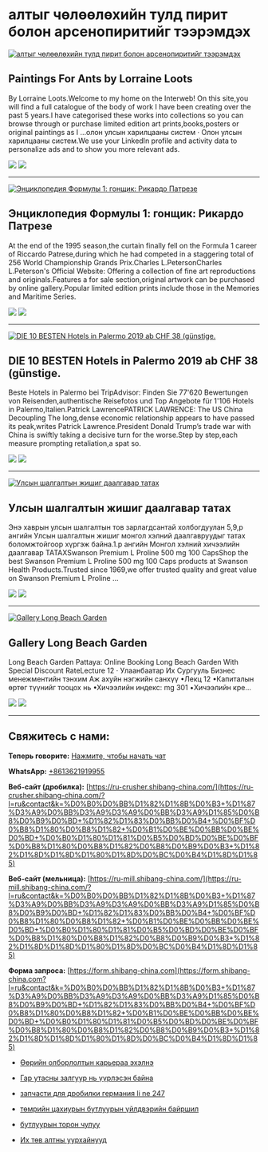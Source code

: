 # алтыг чөлөөлөхийн тулд пирит болон арсенопиритийг тээрэмдэх

<a href="https://swt.shibang-china.com/?l=ru&img&k=%D0%B0%D0%BB%D1%82%D1%8B%D0%B3+%D1%87%D3%A9%D0%BB%D3%A9%D3%A9%D0%BB%D3%A9%D1%85%D0%B8%D0%B9%D0%BD+%D1%82%D1%83%D0%BB%D0%B4+%D0%BF%D0%B8%D1%80%D0%B8%D1%82+%D0%B1%D0%BE%D0%BB%D0%BE%D0%BD+%D0%B0%D1%80%D1%81%D0%B5%D0%BD%D0%BE%D0%BF%D0%B8%D1%80%D0%B8%D1%82%D0%B8%D0%B9%D0%B3+%D1%82%D1%8D%D1%8D%D1%80%D1%8D%D0%BC%D0%B4%D1%8D%D1%85" target="_blank">![алтыг чөлөөлөхийн тулд пирит болон арсенопиритийг тээрэмдэх](http://static.shibang-china.com/all-800x300/365.jpg)</a>

## Paintings For Ants by Lorraine Loots
By Lorraine Loots.Welcome to my home on the Interweb! On this site,you will find a full catalogue of the body of work I have been creating over the past 5 years.I have categorised these works into collections so you can browse through or purchase limited edition art prints,books,posters or original paintings as I …олон улсын харилцааны систем&nbsp;&#0183;&#32;Олон улсын харилцааны систем.We use your LinkedIn profile and activity data to personalize ads and to show you more relevant ads.


<a href="https://whatsapp.shibangsoft.com/WhatsApp.php" target="_blank" title="WhatsApp">![](http://static.shibang-china.com/icon/whatsapp.png)</a> <a href="https://swt.shibang-china.com/?l=ru&icon&k=%D0%B0%D0%BB%D1%82%D1%8B%D0%B3+%D1%87%D3%A9%D0%BB%D3%A9%D3%A9%D0%BB%D3%A9%D1%85%D0%B8%D0%B9%D0%BD+%D1%82%D1%83%D0%BB%D0%B4+%D0%BF%D0%B8%D1%80%D0%B8%D1%82+%D0%B1%D0%BE%D0%BB%D0%BE%D0%BD+%D0%B0%D1%80%D1%81%D0%B5%D0%BD%D0%BE%D0%BF%D0%B8%D1%80%D0%B8%D1%82%D0%B8%D0%B9%D0%B3+%D1%82%D1%8D%D1%8D%D1%80%D1%8D%D0%BC%D0%B4%D1%8D%D1%85" target="_blank">![](http://static.shibang-china.com/icon/chat-ru.png)</a>

---

<a href="https://swt.shibang-china.com/?l=ru&img&k=%D0%B0%D0%BB%D1%82%D1%8B%D0%B3+%D1%87%D3%A9%D0%BB%D3%A9%D3%A9%D0%BB%D3%A9%D1%85%D0%B8%D0%B9%D0%BD+%D1%82%D1%83%D0%BB%D0%B4+%D0%BF%D0%B8%D1%80%D0%B8%D1%82+%D0%B1%D0%BE%D0%BB%D0%BE%D0%BD+%D0%B0%D1%80%D1%81%D0%B5%D0%BD%D0%BE%D0%BF%D0%B8%D1%80%D0%B8%D1%82%D0%B8%D0%B9%D0%B3+%D1%82%D1%8D%D1%8D%D1%80%D1%8D%D0%BC%D0%B4%D1%8D%D1%85" target="_blank">![Энциклопедия Формулы 1: гонщик: Рикардо Патрезе](http://static.shibang-china.com/all-800x300/137.jpg)</a>

## Энциклопедия Формулы 1: гонщик: Рикардо Патрезе
At the end of the 1995 season,the curtain finally fell on the Formula 1 career of Riccardo Patrese,during which he had competed in a staggering total of 256 World Championship Grands Prix.Charles L.PetersonCharles L.Peterson's Official Website: Offering a collection of fine art reproductions and originals.Features a for sale section,original artwork can be purchased by online gallery.Popular limited edition prints include those in the Memories and Maritime Series.


<a href="https://whatsapp.shibangsoft.com/WhatsApp.php" target="_blank" title="WhatsApp">![](http://static.shibang-china.com/icon/whatsapp.png)</a> <a href="https://swt.shibang-china.com/?l=ru&icon&k=%D0%B0%D0%BB%D1%82%D1%8B%D0%B3+%D1%87%D3%A9%D0%BB%D3%A9%D3%A9%D0%BB%D3%A9%D1%85%D0%B8%D0%B9%D0%BD+%D1%82%D1%83%D0%BB%D0%B4+%D0%BF%D0%B8%D1%80%D0%B8%D1%82+%D0%B1%D0%BE%D0%BB%D0%BE%D0%BD+%D0%B0%D1%80%D1%81%D0%B5%D0%BD%D0%BE%D0%BF%D0%B8%D1%80%D0%B8%D1%82%D0%B8%D0%B9%D0%B3+%D1%82%D1%8D%D1%8D%D1%80%D1%8D%D0%BC%D0%B4%D1%8D%D1%85" target="_blank">![](http://static.shibang-china.com/icon/chat-ru.png)</a>

---

<a href="https://swt.shibang-china.com/?l=ru&img&k=%D0%B0%D0%BB%D1%82%D1%8B%D0%B3+%D1%87%D3%A9%D0%BB%D3%A9%D3%A9%D0%BB%D3%A9%D1%85%D0%B8%D0%B9%D0%BD+%D1%82%D1%83%D0%BB%D0%B4+%D0%BF%D0%B8%D1%80%D0%B8%D1%82+%D0%B1%D0%BE%D0%BB%D0%BE%D0%BD+%D0%B0%D1%80%D1%81%D0%B5%D0%BD%D0%BE%D0%BF%D0%B8%D1%80%D0%B8%D1%82%D0%B8%D0%B9%D0%B3+%D1%82%D1%8D%D1%8D%D1%80%D1%8D%D0%BC%D0%B4%D1%8D%D1%85" target="_blank">![DIE 10 BESTEN Hotels in Palermo 2019 ab CHF 38 (g&#252;nstige.](http://static.shibang-china.com/all-800x300/1444.jpg)</a>

## DIE 10 BESTEN Hotels in Palermo 2019 ab CHF 38 (g&#252;nstige.
Beste Hotels in Palermo bei TripAdvisor: Finden Sie 77'620 Bewertungen von Reisenden,authentische Reisefotos und Top Angebote f&#252;r 1'106 Hotels in Palermo,Italien.Patrick LawrencePATRICK LAWRENCE: The US China Decoupling The long,dense economic relationship appears to have passed its peak,writes Patrick Lawrence.President Donald Trump’s trade war with China is swiftly taking a decisive turn for the worse.Step by step,each measure prompting retaliation,a spat so.


<a href="https://whatsapp.shibangsoft.com/WhatsApp.php" target="_blank" title="WhatsApp">![](http://static.shibang-china.com/icon/whatsapp.png)</a> <a href="https://swt.shibang-china.com/?l=ru&icon&k=%D0%B0%D0%BB%D1%82%D1%8B%D0%B3+%D1%87%D3%A9%D0%BB%D3%A9%D3%A9%D0%BB%D3%A9%D1%85%D0%B8%D0%B9%D0%BD+%D1%82%D1%83%D0%BB%D0%B4+%D0%BF%D0%B8%D1%80%D0%B8%D1%82+%D0%B1%D0%BE%D0%BB%D0%BE%D0%BD+%D0%B0%D1%80%D1%81%D0%B5%D0%BD%D0%BE%D0%BF%D0%B8%D1%80%D0%B8%D1%82%D0%B8%D0%B9%D0%B3+%D1%82%D1%8D%D1%8D%D1%80%D1%8D%D0%BC%D0%B4%D1%8D%D1%85" target="_blank">![](http://static.shibang-china.com/icon/chat-ru.png)</a>

---

<a href="https://swt.shibang-china.com/?l=ru&img&k=%D0%B0%D0%BB%D1%82%D1%8B%D0%B3+%D1%87%D3%A9%D0%BB%D3%A9%D3%A9%D0%BB%D3%A9%D1%85%D0%B8%D0%B9%D0%BD+%D1%82%D1%83%D0%BB%D0%B4+%D0%BF%D0%B8%D1%80%D0%B8%D1%82+%D0%B1%D0%BE%D0%BB%D0%BE%D0%BD+%D0%B0%D1%80%D1%81%D0%B5%D0%BD%D0%BE%D0%BF%D0%B8%D1%80%D0%B8%D1%82%D0%B8%D0%B9%D0%B3+%D1%82%D1%8D%D1%8D%D1%80%D1%8D%D0%BC%D0%B4%D1%8D%D1%85" target="_blank">![Улсын шалгалтын жишиг даалгавар татах](http://static.shibang-china.com/all-800x300/889.jpg)</a>

## Улсын шалгалтын жишиг даалгавар татах
Энэ хаврын улсын шалгалтын тов зарлагдсантай холбогдуулан 5,9,р ангийн Улсын шалгалтын жишиг монгол хэлний даалгавруудыг татах боломжтойгоор хүргэж байна.1.р ангийн Монгол хэлний хичээлийн даалгавар ТАТАХSwanson Premium L Proline 500 mg 100 CapsShop the best Swanson Premium L Proline 500 mg 100 Caps products at Swanson Health Products.Trusted since 1969,we offer trusted quality and great value on Swanson Premium L Proline …


<a href="https://whatsapp.shibangsoft.com/WhatsApp.php" target="_blank" title="WhatsApp">![](http://static.shibang-china.com/icon/whatsapp.png)</a> <a href="https://swt.shibang-china.com/?l=ru&icon&k=%D0%B0%D0%BB%D1%82%D1%8B%D0%B3+%D1%87%D3%A9%D0%BB%D3%A9%D3%A9%D0%BB%D3%A9%D1%85%D0%B8%D0%B9%D0%BD+%D1%82%D1%83%D0%BB%D0%B4+%D0%BF%D0%B8%D1%80%D0%B8%D1%82+%D0%B1%D0%BE%D0%BB%D0%BE%D0%BD+%D0%B0%D1%80%D1%81%D0%B5%D0%BD%D0%BE%D0%BF%D0%B8%D1%80%D0%B8%D1%82%D0%B8%D0%B9%D0%B3+%D1%82%D1%8D%D1%8D%D1%80%D1%8D%D0%BC%D0%B4%D1%8D%D1%85" target="_blank">![](http://static.shibang-china.com/icon/chat-ru.png)</a>

---

<a href="https://swt.shibang-china.com/?l=ru&img&k=%D0%B0%D0%BB%D1%82%D1%8B%D0%B3+%D1%87%D3%A9%D0%BB%D3%A9%D3%A9%D0%BB%D3%A9%D1%85%D0%B8%D0%B9%D0%BD+%D1%82%D1%83%D0%BB%D0%B4+%D0%BF%D0%B8%D1%80%D0%B8%D1%82+%D0%B1%D0%BE%D0%BB%D0%BE%D0%BD+%D0%B0%D1%80%D1%81%D0%B5%D0%BD%D0%BE%D0%BF%D0%B8%D1%80%D0%B8%D1%82%D0%B8%D0%B9%D0%B3+%D1%82%D1%8D%D1%8D%D1%80%D1%8D%D0%BC%D0%B4%D1%8D%D1%85" target="_blank">![Gallery Long Beach Garden](http://static.shibang-china.com/all-800x300/248.jpg)</a>

## Gallery Long Beach Garden
Long Beach Garden Pattaya: Online Booking Long Beach Garden With Special Discount RateLecture 12&nbsp;&#0183;&#32;Улаанбаатар Их Сургууль Бизнес менежментийн тэнхим Аж ахуйн нэгжийн санхүү •Лекц 12 •Капиталын өртөг түүнийг тооцох нь •Хичээлийн индекс: mg 301 •Хичээлийн кре…


<a href="https://whatsapp.shibangsoft.com/WhatsApp.php" target="_blank" title="WhatsApp">![](http://static.shibang-china.com/icon/whatsapp.png)</a> <a href="https://swt.shibang-china.com/?l=ru&icon&k=%D0%B0%D0%BB%D1%82%D1%8B%D0%B3+%D1%87%D3%A9%D0%BB%D3%A9%D3%A9%D0%BB%D3%A9%D1%85%D0%B8%D0%B9%D0%BD+%D1%82%D1%83%D0%BB%D0%B4+%D0%BF%D0%B8%D1%80%D0%B8%D1%82+%D0%B1%D0%BE%D0%BB%D0%BE%D0%BD+%D0%B0%D1%80%D1%81%D0%B5%D0%BD%D0%BE%D0%BF%D0%B8%D1%80%D0%B8%D1%82%D0%B8%D0%B9%D0%B3+%D1%82%D1%8D%D1%8D%D1%80%D1%8D%D0%BC%D0%B4%D1%8D%D1%85" target="_blank">![](http://static.shibang-china.com/icon/chat-ru.png)</a>

---
## Свяжитесь с нами:

**Теперь говорите:** [Нажмите, чтобы начать чат](https://swt.shibang-china.com?l=ru&contact&k=%D0%B0%D0%BB%D1%82%D1%8B%D0%B3+%D1%87%D3%A9%D0%BB%D3%A9%D3%A9%D0%BB%D3%A9%D1%85%D0%B8%D0%B9%D0%BD+%D1%82%D1%83%D0%BB%D0%B4+%D0%BF%D0%B8%D1%80%D0%B8%D1%82+%D0%B1%D0%BE%D0%BB%D0%BE%D0%BD+%D0%B0%D1%80%D1%81%D0%B5%D0%BD%D0%BE%D0%BF%D0%B8%D1%80%D0%B8%D1%82%D0%B8%D0%B9%D0%B3+%D1%82%D1%8D%D1%8D%D1%80%D1%8D%D0%BC%D0%B4%D1%8D%D1%85)

**WhatsApp:**  [+8613621919955](https://whatsapp.shibangsoft.com/WhatsApp.php)

**Веб-сайт (дробилка):** [https://ru-crusher.shibang-china.com/](https://ru-crusher.shibang-china.com/?l=ru&contact&k=%D0%B0%D0%BB%D1%82%D1%8B%D0%B3+%D1%87%D3%A9%D0%BB%D3%A9%D3%A9%D0%BB%D3%A9%D1%85%D0%B8%D0%B9%D0%BD+%D1%82%D1%83%D0%BB%D0%B4+%D0%BF%D0%B8%D1%80%D0%B8%D1%82+%D0%B1%D0%BE%D0%BB%D0%BE%D0%BD+%D0%B0%D1%80%D1%81%D0%B5%D0%BD%D0%BE%D0%BF%D0%B8%D1%80%D0%B8%D1%82%D0%B8%D0%B9%D0%B3+%D1%82%D1%8D%D1%8D%D1%80%D1%8D%D0%BC%D0%B4%D1%8D%D1%85)

**Веб-сайт (мельница):** [https://ru-mill.shibang-china.com/](https://ru-mill.shibang-china.com/?l=ru&contact&k=%D0%B0%D0%BB%D1%82%D1%8B%D0%B3+%D1%87%D3%A9%D0%BB%D3%A9%D3%A9%D0%BB%D3%A9%D1%85%D0%B8%D0%B9%D0%BD+%D1%82%D1%83%D0%BB%D0%B4+%D0%BF%D0%B8%D1%80%D0%B8%D1%82+%D0%B1%D0%BE%D0%BB%D0%BE%D0%BD+%D0%B0%D1%80%D1%81%D0%B5%D0%BD%D0%BE%D0%BF%D0%B8%D1%80%D0%B8%D1%82%D0%B8%D0%B9%D0%B3+%D1%82%D1%8D%D1%8D%D1%80%D1%8D%D0%BC%D0%B4%D1%8D%D1%85)

**Форма запроса:** [https://form.shibang-china.com](https://form.shibang-china.com?l=ru&contact&k=%D0%B0%D0%BB%D1%82%D1%8B%D0%B3+%D1%87%D3%A9%D0%BB%D3%A9%D3%A9%D0%BB%D3%A9%D1%85%D0%B8%D0%B9%D0%BD+%D1%82%D1%83%D0%BB%D0%B4+%D0%BF%D0%B8%D1%80%D0%B8%D1%82+%D0%B1%D0%BE%D0%BB%D0%BE%D0%BD+%D0%B0%D1%80%D1%81%D0%B5%D0%BD%D0%BE%D0%BF%D0%B8%D1%80%D0%B8%D1%82%D0%B8%D0%B9%D0%B3+%D1%82%D1%8D%D1%8D%D1%80%D1%8D%D0%BC%D0%B4%D1%8D%D1%85)

* [Өөрийн олборлолтын карьераа эхэлнэ](../127/%D3%A8%D3%A9%D1%80%D0%B8%D0%B9%D0%BD%20%D0%BE%D0%BB%D0%B1%D0%BE%D1%80%D0%BB%D0%BE%D0%BB%D1%82%D1%8B%D0%BD%20%D0%BA%D0%B0%D1%80%D1%8C%D0%B5%D1%80%D0%B0%D0%B0%20%D1%8D%D1%85%D1%8D%D0%BB%D0%BD%D1%8D.md)

* [Гар утасны залгуур нь үүрлэсэн байна](../129/%D0%93%D0%B0%D1%80%20%D1%83%D1%82%D0%B0%D1%81%D0%BD%D1%8B%20%D0%B7%D0%B0%D0%BB%D0%B3%D1%83%D1%83%D1%80%20%D0%BD%D1%8C%20%D2%AF%D2%AF%D1%80%D0%BB%D1%8D%D1%81%D1%8D%D0%BD%20%D0%B1%D0%B0%D0%B9%D0%BD%D0%B0.md)

* [запчасти для дробилки германия li ne 247](../126/%D0%B7%D0%B0%D0%BF%D1%87%D0%B0%D1%81%D1%82%D0%B8%20%D0%B4%D0%BB%D1%8F%20%D0%B4%D1%80%D0%BE%D0%B1%D0%B8%D0%BB%D0%BA%D0%B8%20%D0%B3%D0%B5%D1%80%D0%BC%D0%B0%D0%BD%D0%B8%D1%8F%20li%20ne%20247.md)

* [төмрийн цахиурын бутлуурын үйлдвэрийн байршил](../130/%D1%82%D3%A9%D0%BC%D1%80%D0%B8%D0%B9%D0%BD%20%D1%86%D0%B0%D1%85%D0%B8%D1%83%D1%80%D1%8B%D0%BD%20%D0%B1%D1%83%D1%82%D0%BB%D1%83%D1%83%D1%80%D1%8B%D0%BD%20%D2%AF%D0%B9%D0%BB%D0%B4%D0%B2%D1%8D%D1%80%D0%B8%D0%B9%D0%BD%20%D0%B1%D0%B0%D0%B9%D1%80%D1%88%D0%B8%D0%BB.md)

* [бутлуурын торон чулуу](../129/%D0%B1%D1%83%D1%82%D0%BB%D1%83%D1%83%D1%80%D1%8B%D0%BD%20%D1%82%D0%BE%D1%80%D0%BE%D0%BD%20%D1%87%D1%83%D0%BB%D1%83%D1%83.md)

* [Их төв алтны уурхайнууд](../128/%D0%98%D1%85%20%D1%82%D3%A9%D0%B2%20%D0%B0%D0%BB%D1%82%D0%BD%D1%8B%20%D1%83%D1%83%D1%80%D1%85%D0%B0%D0%B9%D0%BD%D1%83%D1%83%D0%B4.md)